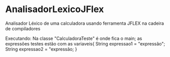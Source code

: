 # AnalisadorLexicoJFlex
Analisador Léxico de uma calculadora usando ferramenta JFLEX na cadeira de compiladores


Executando:
Na classe "CalculadoraTeste" é onde fica o main;
as expressões testes estão com as variaveis{
String expressao1 = "expressão";
String expressao2 = "expressão;	
}



